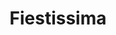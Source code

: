 ---
title: "Fiestissima"
url: /ciudad-autonoma-de-buenos-aires/fiestissima-avenida-juan-bautista-alberdi/
shop: general
---